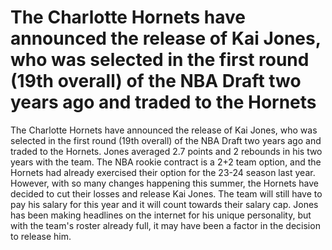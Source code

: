 # The Charlotte Hornets have announced the release of Kai Jones, who was selected in the first round (19th overall) of the NBA Draft two years ago and traded to the Hornets 
 The Charlotte Hornets have announced the release of Kai Jones, who was selected in the first round (19th overall) of the NBA Draft two years ago and traded to the Hornets. Jones averaged 2.7 points and 2 rebounds in his two years with the team. The NBA rookie contract is a 2+2 team option, and the Hornets had already exercised their option for the 23-24 season last year. However, with so many changes happening this summer, the Hornets have decided to cut their losses and release Kai Jones. The team will still have to pay his salary for this year and it will count towards their salary cap. Jones has been making headlines on the internet for his unique personality, but with the team's roster already full, it may have been a factor in the decision to release him.
